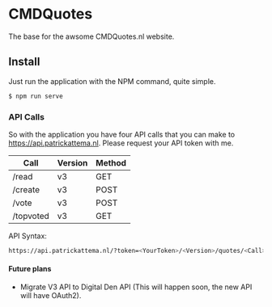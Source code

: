 # CMDQuotes
The base for the awsome CMDQuotes.nl website.

## Install
Just run the application with the NPM command, quite simple.
```sh
$ npm run serve
```

### API Calls
So with the application you have four API calls that you can make to https://api.patrickattema.nl.
Please request your API token with me.

| Call | Version | Method |
| ------ | ------ | ------ |
| /read | v3 | GET |
| /create | v3 | POST |
| /vote | v3 | POST |
| /topvoted | v3 | GET | 

API Syntax:
```sh
https://api.patrickattema.nl/?token=<YourToken>/<Version>/quotes/<Call>
```

#### Future plans

 - Migrate V3 API to Digital Den API (This will happen soon, the new API will have OAuth2).
